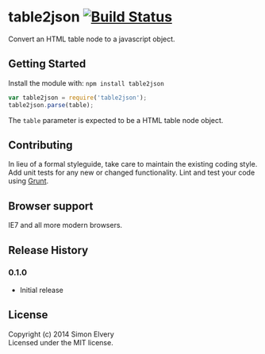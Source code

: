 # table2json [![Build Status](https://secure.travis-ci.org/drzax/table2json.png?branch=master)](http://travis-ci.org/drzax/table2json)

Convert an HTML table node to a javascript object.

## Getting Started
Install the module with: `npm install table2json`

```javascript
var table2json = require('table2json');
table2json.parse(table);
```

The `table` parameter is expected to be a HTML table node object.

## Contributing
In lieu of a formal styleguide, take care to maintain the existing coding style. Add unit tests for any new or changed functionality. Lint and test your code using [Grunt](http://gruntjs.com/).

## Browser support
IE7 and all more modern browsers.

## Release History

### 0.1.0
- Initial release

## License
Copyright (c) 2014 Simon Elvery  
Licensed under the MIT license.
